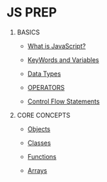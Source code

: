 # JS PREP

1. BASICS

   - [What is JavaScript?](basics/javascript.md)

   - [KeyWords and Variables](basics/keywords_and_variables.md)

   - [Data Types](basics/data_types.md)

   - [OPERATORS](basics/operators.md)

   - [Control Flow Statements](basics/control_flow.md)

2. CORE CONCEPTS

   - [Objects](core_concepts/objects.md)

   - [Classes](core_concepts/classes.md)

   - [Functions](core_concepts/functions.md)

   - [Arrays](core_concepts/arrays.md)
